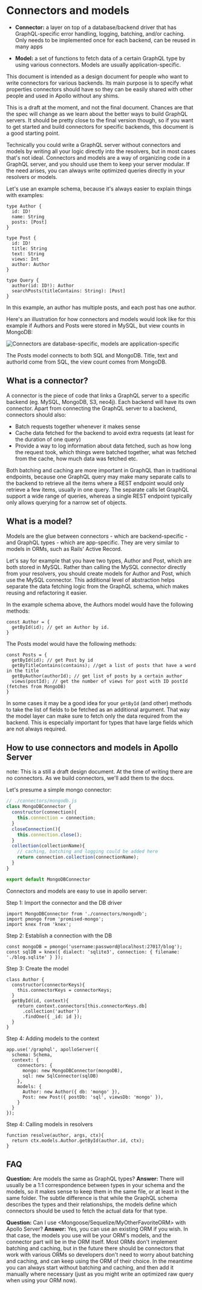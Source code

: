# Connectors and models

* **Connector:** a layer on top of a database/backend driver that has GraphQL-specific error handling, logging, batching, and/or caching. Only needs to be implemented once for each backend, can be reused in many apps

* **Model:** a set of functions to fetch data of a certain GraphQL type by using various connectors. Models are usually application-specific.

This document is intended as a design document for people who want to write connectors for various backends. Its main purpose is to specify what properties connectors should have so they can be easily shared with other people and used in Apollo without any shims.

This is a draft at the moment, and not the final document. Chances are that the spec will change as we learn about the better ways to build GraphQL servers. It should be pretty close to the final version though, so if you want to get started and build connectors for specific backends, this document is a good starting point.


Technically you could write a GraphQL server without connectors and models by writing all your logic directly into the resolvers, but in most cases that's not ideal. Connectors and models are a way of organizing code in a GraphQL server, and you should use them to keep your server modular. If the need arises, you can always write optimized queries directly in your resolvers or models.

Let's use an example schema, because it's always easier to explain things with examples:
```
type Author {
  id: ID!
  name: String
  posts: [Post]
}

type Post {
  id: ID!
  title: String
  text: String
  views: Int
  author: Author
}

type Query {
  author(id: ID!): Author
  searchPosts(titleContains: String): [Post]
}
```

In this example, an author has multiple posts, and each post has one author.

Here's an illustration for how connectors and models would look like for this example if Authors and Posts were stored in MySQL, but view counts in MongoDB:

![Connectors are database-specific, models are application-specific](connector-model-diagram.png)


The Posts model connects to both SQL and MongoDB. Title, text and authorId come from SQL, the view count comes from MongoDB.




## What is a connector?

A connector is the piece of code that links a GraphQL server to a specific backend (eg. MySQL, MongoDB, S3, neo4j). Each backend will have its own connector. Apart from connecting the GraphQL server to a backend, connectors should also:

- Batch requests together whenever it makes sense
- Cache data fetched for the backend to avoid extra requests (at least for the duration of one query)
- Provide a way to log information about data fetched, such as how long the request took, which things were batched together, what was fetched from the cache, how much data was fetched etc.

Both batching and caching are more important in GraphQL than in traditional endpoints, because one GraphQL query may make many separate calls to the backend to retrieve all the items where a REST endpoint would only retrieve a few items, usually in one query. The separate calls let GraphQL support a wide range of queries, whereas a single REST endpoint typically only allows querying for a narrow set of objects.


## What is a model?

Models are the glue between connectors - which are backend-specific - and GraphQL types - which are app-specific. They are very similar to models in ORMs, such as Rails' Active Record.

Let's say for example that you have two types, Author and Post, which are both stored in MySQL. Rather than calling the MySQL connector directly from your resolvers, you should create models for Author and Post, which use the MySQL connector. This additional level of abstraction helps separate the data fetching logic from the GraphQL schema, which makes reusing and refactoring it easier.

In the example schema above, the Authors model would have the following methods:
```
const Author = {
  getById(id); // get an Author by id.
}
```

The Posts model would have the following methods:
```
const Posts = {
  getById(id); // get Post by id
  getByTitleContains(contains); //get a list of posts that have a word in the title
  getByAuthor(authorId); // get list of posts by a certain author
  views(postId); // get the number of views for post with ID postId (fetches from MongoDB)
}
```

In some cases it may be a good idea for your `getById` (and other) methods to take the list of fields to be fetched as an additional argument. That way the model layer can make sure to fetch only the data required from the backend. This is especially important for types that have large fields which are not always required.


## How to use connectors and models in Apollo Server
note: This is a still a draft design document. At the time of writing there are no connectors. As we build connectors, we'll add them to the docs.

Let's presume a simple mongo connector:
```javascript
// ./connectors/mongodb.js
class MongoDBConnector {
  constructor(connection){
    this.connection = connection;
  }
  closeConnection(){
    this.connection.close();
  }
  collection(collectionName){
    // caching, batching and logging could be added here
    return connection.collection(connectionName);
  }
}

export default MongoDBConnector
```

Connectors and models are easy to use in apollo server:

Step 1: Import the connector and the DB driver
```
import MongoDBConnector from './connectors/mongodb';
import pmongo from 'promised-mongo';
import knex from 'knex';
```

Step 2: Establish a connection with the DB
```
const mongoDB = pmongo('username:password@localhost:27017/blog');
const sqlDB = knex({ dialect: 'sqlite3', connection: { filename: './blog.sqlite' } });
```

Step 3: Create the model
```
class Author {
  constructor(connectorKeys){
    this.connectorKeys = connectorKeys;
  }
  getById(id, context){
    return context.connectors[this.connectorKeys.db]
      .collection('author')
      .findOne({ _id: id });
  }
}
```

Step 4: Adding models to the context
```
app.use('/graphql', apolloServer({
  schema: Schema,
  context: {
    connectors: {
      mongo: new MongoDBConnector(mongoDB),
      sql: new SqlConnector(sqlDB)
    },
    models: {
      Author: new Author({ db: 'mongo' }),
      Post: new Post({ postDb: 'sql', viewsDb: 'mongo' }),
    }
  }
});
```

Step 4: Calling models in resolvers
```
function resolve(author, args, ctx){
  return ctx.models.Author.getById(author.id, ctx);
}
```

## FAQ


**Question:** Are models the same as GraphQL types?
**Answer:** There will usually be a 1:1 correspondence between types in your schema and the models, so it makes sense to keep them in the same file, or at least in the same folder. The subtle difference is that while the GraphQL schema describes the types and their relationships, the models define which connectors should be used to fetch the actual data for that type.

**Question:** Can I use \<Mongoose/Sequelize/MyOtherFavoriteORM\> with Apollo Server?
**Answer:** Yes, you can use an existing ORM if you wish. In that case, the models you use will be your ORM's models, and the connector part will be in the ORM itself. Most ORMs don't implement batching and caching, but in the future there should be connectors that work with various ORMs so developers don't need to worry about batching and caching, and can keep using the ORM of their choice. In the meantime you can always start without batching and caching, and then add it manually where necessary (just as you might write an optimized raw query when using your ORM now).
